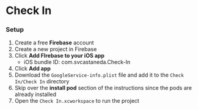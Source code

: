 # Check In

### Setup
1. Create a free **Firebase** account
2. Create a new project in Firebase
3. Click **Add FIrebase to your iOS app**
    - iOS bundle ID: com.svcastaneda.Check-In
4. Click **Add app**
5. Download the `GoogleService-info.plist` file and add it to the `Check In/Check In` directory
6. Skip over the **install pod** section of the instructions since the pods are already installed
7. Open the `Check In.xcworkspace` to run the project
